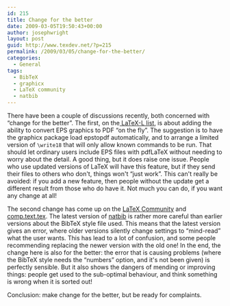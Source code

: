 ```yaml
---
id: 215
title: Change for the better
date: 2009-03-05T19:50:43+00:00
author: josephwright
layout: post
guid: http://www.texdev.net/?p=215
permalink: /2009/03/05/change-for-the-better/
categories:
  - General
tags:
  - BibTeX
  - graphicx
  - LaTeX community
  - natbib
---
```

There have been a couple of discussions recently, both concerned with “change for the better”. The first, on the<a title="LaTeX3 Mailing list" href="http://news.gmane.org/gmane.comp.tex.latex.latex3/"> LaTeX-L list</a>, is about adding the ability to convert EPS graphics to PDF “on the fly”.  The suggestion is to have the graphicx package load epstopdf automatically, and to arrange a limited version of <code>\write18</code> that will only allow known commands to be run. That should let ordinary users include EPS files with pdfLaTeX without needing to worry about the detail.  A good thing, but it does raise one issue.  People who use updated versions of LaTeX will have this feature, but if they send their files to others who don't, things won't “just work”.  This can't really be avoided: if you add a new feature, then people without the update get a different result from those who do have it. Not much you can do, if you want any change at all!

The second change has come up on the <a title="LaTeX Community" href="http://www.latex-community.org/">LaTeX Community</a> and <a title="(La)TeX Usenet group, via Google" href="http://groups.google.com/group/comp.text.tex/topics">comp.text.tex</a>. The latest version of <a title="Flexible bibliography support" href="http://www.ctan.org/pkg/natbib">natbib</a> is rather more careful than earlier versions about the BibTeX style file used. This means that the latest version gives an error, where older versions silently change settings to “mind-read” what the user wants. This has lead to a lot of confusion, and some people recommending replacing the newer version with the old one! In the end, the change here is also for the better: the error that is causing problems (where the BibTeX style needs the “numbers” option, and it's not been given) is perfectly sensible. But it also shows the dangers of mending or improving things: people get used to the sub-optimal behaviour, and think something is wrong when it is sorted out!

Conclusion: make change for the better, but be ready for complaints.
